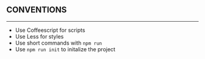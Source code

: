 ## CONVENTIONS

***

* Use Coffeescript for scripts
* Use Less for styles
* Use short commands with `npm run`
* Use `npm run init` to initalize the project